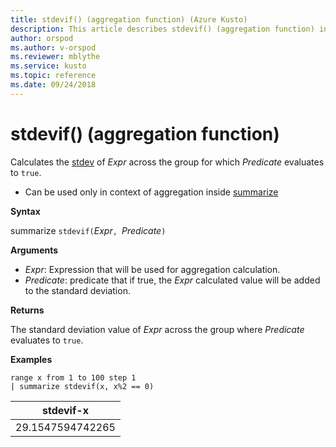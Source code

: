 ```yaml
---
title: stdevif() (aggregation function) (Azure Kusto)
description: This article describes stdevif() (aggregation function) in Azure Kusto.
author: orspod
ms.author: v-orspod
ms.reviewer: mblythe
ms.service: kusto
ms.topic: reference
ms.date: 09/24/2018
---
```

# stdevif() (aggregation function)

Calculates the [stdev](stdev-aggfunction.md) of *Expr* across the group for which *Predicate* evaluates to `true`.

* Can be used only in context of aggregation inside [summarize](summarizeoperator.md)

**Syntax**

summarize `stdevif(`*Expr*`, `*Predicate*`)`

**Arguments**

* *Expr*: Expression that will be used for aggregation calculation. 
* *Predicate*:  predicate that if true, the *Expr* calculated value will be added to the standard deviation.

**Returns**

The standard deviation value of *Expr* across the group where *Predicate* evaluates to `true`.
 
**Examples**

```kusto
range x from 1 to 100 step 1
| summarize stdevif(x, x%2 == 0)

```

|stdevif-x|
|---|
|29.1547594742265|